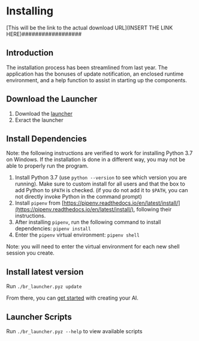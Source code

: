 # Installing

[This will be the link to the actual download URL](INSERT THE LINK HERE)##################

## Introduction

The installation process has been streamlined from last year. The application
has the bonuses of update notification, an enclosed runtime environment, and a help
function to assist in starting up the components.

## Download the Launcher

1. Download the [launcher](https://drive.google.com/file/d/1nIQvf_acyx-6rcEVy4S-V0P1D4vFWUBE/view?usp=sharing)
2. Exract the launcher

## Install Dependencies
Note: the following instructions are verified to work for installing Python 3.7 on Windows. If the installation is done in a different way, you may not be able to properly run the program.
1. Install Python 3.7 (use `python --version` to see which version you are running). Make sure to custom install for all
users and that the box to add Python to `$PATH` is checked. (if you do not add it to `$PATH`, you can not directly invoke Python 
in the command prompt)
2. Install `pipenv` from [https://pipenv.readthedocs.io/en/latest/install/](https://pipenv.readthedocs.io/en/latest/install/), following their instructions.
3. After installing `pipenv`, run the following command to install dependencies: `pipenv install`
4. Enter the `pipenv` virtual environment: `pipenv shell`

Note: you will need to enter the virtual environment for each new shell session you create.

## Install latest version
Run `./br_launcher.pyz update`

From there, you can [get started](getting_started.html) with creating your AI.

## Launcher Scripts

Run `./br_launcher.pyz --help` to view available scripts